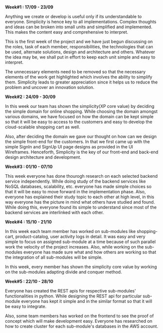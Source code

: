 **Week#1 : 17/09 - 23/09**

Anything we create or develop is useful only if its understandable to everyone. Simplicity is hence key to all 
implementations. Complex thoughts and ideas can be broken into small units and simplified and implemented. This 
makes the content easy and comprehensive to interpret. 

This is the first week of the project and we have just begun discussing on the roles, task of each member, 
responsibilities, the technologies that can be used, alternate solutions, design and architecture and others. 
Whatever the idea may be, we shall put in effort to keep each unit simple and easy to interpret. 

The unnecessary elements need to be removed so that the necessary elements of the work get highlighted which 
involves the ability to simplify them. Simplicity leads to greater appreciation since it helps us to reduce the 
problem and uncover an innovation solution.

**Week#2 : 24/09 - 30/09**

In this week our team has shown the simplicity(XP core value) by deciding the simple domain for online shopping. 
While choosing the domain amongst various domains, we have focused on how the domain can be kept simple so that it 
will be easy to access to the customers and easy to develop the cloud-scalable shopping cart as well.

Also, after deciding the domain we gave our thought on how can we design the simple front-end for the customers. 
In that we first came up with the simple SignIn and SignUp UI page designs as provided in the UI Wireframes.
Henceforth, Simplicity is the key of our front-end and back-end design architecture and development.

**Week#3 : 01/10 - 07/10**

This week everyone has done thourogh research on each selected backend service independently. While doing study of the backend services like NoSQL databases, scalability, etc. everyone has made simple choices so that it will be easy to move forward in the implementation phase. Also, everyone has explained their study topic to each other at high level, in this way everyone has the picture in mind what others have studied and found. While doing this, everyone found its simple to understand since most of the backend services are interlinked with each other.

**Week#4 : 15/10 - 21/10**

In this week each team member has worked on sub-modules like shopping-cart, product-catalog, user activity logs in detail. It was easy and very simple to focus on assigned sub-module at a time because of such parallel work the velocity of the project increases. Also, while working on the sub-modules everyone has made sure what and how others are working so that the integration of all sub-modules will be simple.

In this week, every member has shown the simplicity core value by working on the sub-modules adapting divide and conquer method.

**Week#5 : 22/10 - 28/10**

Everyone has created the REST apis for respective sub-modules' functionalities in python. While designing the REST api for particular sub-module everyone has kept it simple and in the similar format so that it will be easy to integrate. 

Also, some team members has worked on the frontend to see the proof of concept which will make development easy. Everyone has researched on how to create cluster for each sub-module's databases in the AWS account.
